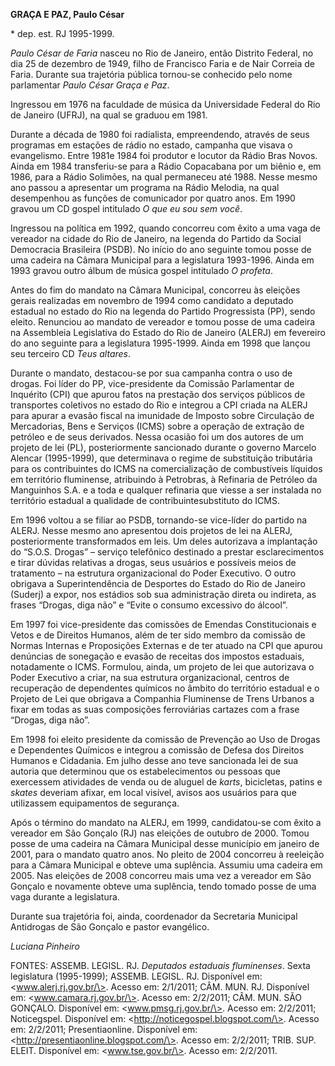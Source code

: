 **GRAÇA E PAZ, Paulo César**

\* dep. est. RJ 1995-1999.

*Paulo César de Faria* nasceu no Rio de Janeiro, então Distrito Federal,
no dia 25 de dezembro de 1949, filho de Francisco Faria e de Nair
Correia de Faria. Durante sua trajetória pública tornou-se conhecido
pelo nome parlamentar *Paulo César Graça e Paz*.

Ingressou em 1976 na faculdade de música da Universidade Federal do Rio
de Janeiro (UFRJ), na qual se graduou em 1981.

Durante a década de 1980 foi radialista, empreendendo, através de seus
programas em estações de rádio no estado, campanha que visava o
evangelismo. Entre 1981e 1984 foi produtor e locutor da Rádio Bras
Novos. Ainda em 1984 transferiu-se para a Rádio Copacabana por um biênio
e, em 1986, para a Rádio Solimões, na qual permaneceu até 1988. Nesse
mesmo ano passou a apresentar um programa na Rádio Melodia, na qual
desempenhou as funções de comunicador por quatro anos. Em 1990 gravou um
CD gospel intitulado *O que eu sou sem você*.

Ingressou na política em 1992, quando concorreu com êxito a uma vaga de
vereador na cidade do Rio de Janeiro, na legenda do Partido da Social
Democracia Brasileira (PSDB). No início do ano seguinte tomou posse de
uma cadeira na Câmara Municipal para a legislatura 1993-1996. Ainda em
1993 gravou outro álbum de música gospel intitulado *O profeta*.

Antes do fim do mandato na Câmara Municipal, concorreu às eleições
gerais realizadas em novembro de 1994 como candidato a deputado estadual
no estado do Rio na legenda do Partido Progressista (PP), sendo eleito.
Renunciou ao mandato de vereador e tomou posse de uma cadeira na
Assembleia Legislativa do Estado do Rio de Janeiro (ALERJ) em fevereiro
do ano seguinte para a legislatura 1995-1999. Ainda em 1998 que lançou
seu terceiro CD *Teus altares*.

Durante o mandato, destacou-se por sua campanha contra o uso de drogas.
Foi líder do PP, vice-presidente da Comissão Parlamentar de Inquérito
(CPI) que apurou fatos na prestação dos serviços públicos de transportes
coletivos no estado do Rio e integrou a CPI criada na ALERJ para apurar
a evasão fiscal na imunidade de Imposto sobre Circulação de Mercadorias,
Bens e Serviços (ICMS) sobre a operação de extração de petróleo e de
seus derivados. Nessa ocasião foi um dos autores de um projeto de lei
(PL), posteriormente sancionado durante o governo Marcelo Alencar
(1995-1999), que determinava o regime de substituição tributária para os
contribuintes do ICMS na comercialização de combustíveis líquidos em
território fluminense, atribuindo à Petrobras, à Refinaria de Petróleo
da Manguinhos S.A. e a toda e qualquer refinaria que viesse a ser
instalada no território estadual a qualidade de contribuintesubstituto
do ICMS.

Em 1996 voltou a se filiar ao PSDB, tornando-se vice-líder do partido na
ALERJ. Nesse mesmo ano apresentou dois projetos de lei na ALERJ,
posteriormente transformados em leis. Um deles autorizava a implantação
do “S.O.S. Drogas” – serviço telefônico destinado a prestar
esclarecimentos e tirar dúvidas relativas a drogas, seus usuários e
possíveis meios de tratamento – na estrutura organizacional do Poder
Executivo. O outro obrigava a Superintendência de Desportes do Estado do
Rio de Janeiro (Suderj) a expor, nos estádios sob sua administração
direta ou indireta, as frases “Drogas, diga não” e “Evite o consumo
excessivo do álcool”.

Em 1997 foi vice-presidente das comissões de Emendas Constitucionais e
Vetos e de Direitos Humanos, além de ter sido membro da comissão de
Normas Internas e Proposições Externas e de ter atuado na CPI que apurou
denúncias de sonegação e evasão de receitas dos impostos estaduais,
notadamente o ICMS. Formulou, ainda, um projeto de lei que autorizava o
Poder Executivo a criar, na sua estrutura organizacional, centros de
recuperação de dependentes químicos no âmbito do território estadual e o
Projeto de Lei que obrigava a Companhia Fluminense de Trens Urbanos a
fixar em todas as suas composições ferroviárias cartazes com a frase
“Drogas, diga não”.

Em 1998 foi eleito presidente da comissão de Prevenção ao Uso de Drogas
e Dependentes Químicos e integrou a comissão de Defesa dos Direitos
Humanos e Cidadania. Em julho desse ano teve sancionada lei de sua
autoria que determinou que os estabelecimentos ou pessoas que exercessem
atividades de venda ou de aluguel de *karts*, bicicletas, patins e
*skates* deveriam afixar, em local visível, avisos aos usuários para que
utilizassem equipamentos de segurança.

Após o término do mandato na ALERJ, em 1999, candidatou-se com êxito a
vereador em São Gonçalo (RJ) nas eleições de outubro de 2000. Tomou
posse de uma cadeira na Câmara Municipal desse município em janeiro de
2001, para o mandato quatro anos. No pleito de 2004 concorreu à
reeleição para a Câmara Municipal e obteve uma suplência. Assumiu uma
cadeira em 2005. Nas eleições de 2008 concorreu mais uma vez a vereador
em São Gonçalo e novamente obteve uma suplência, tendo tomado posse de
uma vaga durante a legislatura.

Durante sua trajetória foi, ainda, coordenador da Secretaria Municipal
Antidrogas de São Gonçalo e pastor evangélico.

*Luciana Pinheiro*

FONTES: ASSEMB. LEGISL. RJ. *Deputados estaduais fluminenses*. Sexta
legislatura (1995-1999); ASSEMB. LEGISL. RJ. Disponível em:
\<www.alerj.rj.gov.br/\>. Acesso em: 2/1/2011; CÂM. MUN. RJ. Disponível
em: \<www.camara.rj.gov.br/\>. Acesso em: 2/2/2011; CÂM. MUN. SÃO
GONÇALO. Disponível em: \<www.pmsg.rj.gov.br/\>. Acesso em: 2/2/2011;
Noticegspel. Disponível em: \<http://noticegospel.blogspot.com/\>.
Acesso em: 2/2/2011; Presentiaonline. Disponível em:
\<http://presentiaonline.blogspot.com/\>. Acesso em: 2/2/2011; TRIB.
SUP. ELEIT. Disponível em: \<www.tse.gov.br/\>. Acesso em: 2/2/2011.
